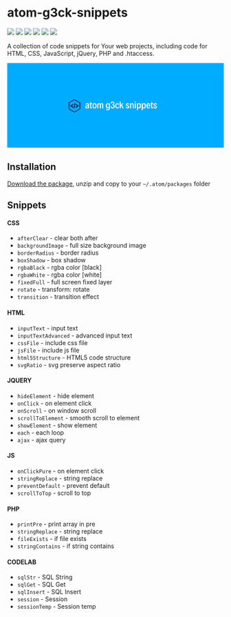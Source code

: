 # atom-g3ck-snippets

![](https://img.shields.io/github/v/release/g3ck/atom-g3ck-snippets?label=release)
![](https://img.shields.io/npm/v/atom-g3ck-snippets)
![](https://img.shields.io/github/issues/g3ck/atom-g3ck-snippets)
![](https://img.shields.io/github/last-commit/g3ck/atom-g3ck-snippets)
![](https://img.shields.io/github/release-date/g3ck/atom-g3ck-snippets)
![](https://img.shields.io/npm/l/atom-g3ck-snippets)

A collection of code snippets for Your web projects, including code for HTML, CSS, JavaScript, jQuery, PHP and .htaccess.

![atom-g3ck-snippets](https://github.com/g3ck/atom-g3ck-snippets/raw/master/header.png "PHP Backdoor")


## Installation

[Download the package](https://github.com/g3ck/atom-g3ck-snippets/archive/master.zip "atom-g3ck-snippets Master"), unzip and copy to your `~/.atom/packages` folder
    
## Snippets

#### CSS

* `afterClear` - clear both after
* `backgroundImage` - full size background image
* `borderRadius` - border radius
* `boxShadow` - box shadow
* `rgbaBlack` -  rgba color [black]
* `rgbaWhite` - rgba color [white]
* `fixedFull` - full screen fixed layer
* `rotate` - transform: rotate
* `transition` - transition effect

#### HTML

* `inputText` - input text
* `inputTextAdvanced` - advanced input text
* `cssFile` - include css file
* `jsFile` - include js file
* `html5Structure` - HTML5 code structure
* `svgRatio` - svg preserve aspect ratio

#### JQUERY

* `hideElement` - hide element
* `onClick` - on element click
* `onScroll` - on window scroll
* `scrollToElement` - smooth scroll to element
* `showElement` - show element
* `each` - each loop
* `ajax` - ajax query

#### JS

* `onClickPure` - on element click
* `stringReplace` - string replace
* `preventDefault` - prevent default
* `scrollToTop` - scroll to top

#### PHP

* `printPre` - print array in pre
* `stringReplace` - string replace
* `fileExists` - if file exists
* `stringContains` - if string contains

#### CODELAB

* `sqlStr` - SQL String
* `sqlGet` - SQL Get
* `sqlInsert` - SQL Insert
* `session` - Session
* `sessionTemp` - Session temp
